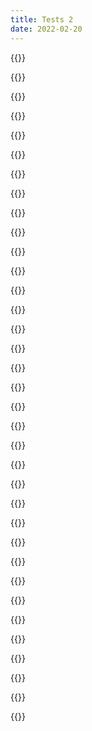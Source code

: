 ```yaml
---
title: Tests 2
date: 2022-02-20
---
```

{{<tweet id="1507127622806867969">}}

{{<tweet id="869318041078820864">}}

{{<tweet id="870042717589340160">}}

{{<tweet id="1211745819629686784">}}

{{<tweet id="1204804771921694720">}}

{{<tweet id="493225349929390080">}}

{{<tweet id="499361909280215040">}}

{{<tweet id="1144528794096734209">}}

{{<tweet id="1180797515811082240">}}

{{<tweet id="1178167962932568064">}}

{{<tweet id="1369539386744901632">}}

{{<tweet id="1411583960115814401">}}

{{<tweet id="1492201947297992710">}}

{{<tweet id="1476946953518948358">}}

{{<tweet id="1448007008670650370">}}

{{<tweet id="1390725076996268038">}}

{{<tweet id="1372263069125111810">}}

{{<tweet id="1484983213105852418">}}

{{<tweet id="1484246828619026433">}}

{{<tweet id="1478443615001407490">}}

{{<tweet id="1474085470011367429">}}

{{<tweet id="1476210902366044163">}}

{{<tweet id="1471906167517585418">}}

{{<tweet id="1456626807801790467">}}

{{<tweet id="1453847172794003473">}}

{{<tweet id="1281642077382737922">}}

{{<tweet id="1110597904643743744">}}

{{<tweet id="1432864028842356736">}}

{{<tweet id="1484570245096476675">}}

{{<tweet id="1483379222689517568">}}

{{<tweet id="1471933543806689285">}}

{{<tweet id="1468657503013588995">}}

{{<tweet id="1484445449348333568">}}

{{<tweet id="1484971670565752835">}}

{{<tweet id="1479745452417425413">}}
